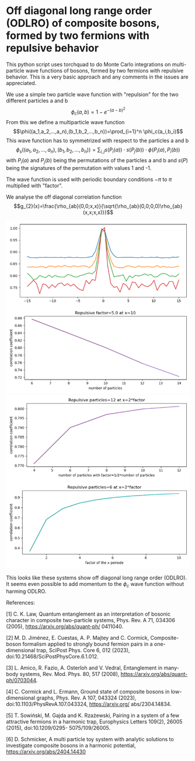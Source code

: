 Off diagonal long range order (ODLRO) of composite bosons, formed by two fermions with repulsive behavior
=========================================================================================================


This python script uses torchquad to do Monte Carlo integrations on multi-particle wave functions of bosons, formed by two fermions with repulsive behavior. This is a very basic approach and any comments in the issues are appreciated.

We use a simple two particle wave function with "repulsion" for the two different particles a and b
$$\phi_c(a,b)=1-e^{-(a-b)^2}$$
From this we define a multiparticle wave function
$$\phi((a_1,a_2,...,a_n),(b_1,b_2,...,b_n))=\prod_{i=1}^n \phi_c(a_i,b_i)$$
This wave function has to symmetrized with respect to the particles a and b
$$\phi_s((a_1,a_2,...,a_n),(b_1,b_2,...,b_n))=\sum_{i,j} s(P_i(a))\cdot s(P_j(b))\cdot\phi(P_i(a),P_i(b))$$
with $P_i(a)$ and $P_j(b)$ being the permutations of the particles a and b and $s(P)$ being the signatures of the permutation with values 1 and -1.

The wave function is used with periodic boundary conditions $-\pi$ to $\pi$ multiplied with "factor".

We analyse the off diagonal correlation function 
$$g_{2}(x)=\frac{\rho_{ab}(0,0;x,x)}{\sqrt{\rho_{ab}(0,0;0,0)\rho_{ab}(x,x;x,x)}}$$


![](results/repulsive_10.png)
![](results/repulsive_dd.png)
![](results/repulsive_scale.png)
![](results/repulsive_factor.png)

This looks like these systems show off diagonal long range order (ODLRO). It seems even possible to add momentum to the $\phi_c$ wave function without harming ODLRO.


References:

[1] C. K. Law, Quantum entanglement as an interpretation of bosonic character in composite
two-particle systems, Phys. Rev. A 71, 034306 (2005), https://arxiv.org/abs/quant-ph/
0411040.

[2] M. D. Jiménez, E. Cuestas, A. P. Majtey and C. Cormick, Composite-boson formalism applied
to strongly bound fermion pairs in a one-dimensional trap, SciPost Phys. Core 6, 012 (2023),
doi:10.21468/SciPostPhysCore.6.1.012.

[3] L. Amico, R. Fazio, A. Osterloh and V. Vedral, Entanglement in many-body systems, Rev.
Mod. Phys. 80, 517 (2008), https://arxiv.org/abs/quant-ph/0703044.

[4] C. Cormick and L. Ermann, Ground state of composite bosons in low-dimensional graphs,
Phys. Rev. A 107, 043324 (2023), doi:10.1103/PhysRevA.107.043324, https://arxiv.org/
abs/2304.14834.

[5] T. Sowiński, M. Gajda and K. Rzażewski, Pairing in a system of a few attractive fermions
in a harmonic trap, Europhysics Letters 109(2), 26005 (2015), doi:10.1209/0295-
5075/109/26005.

[6] D. Schmicker, A multi particle toy system with analytic solutions to investigate composite bosons in a harmonic potential, https://arxiv.org/abs/2404.14430


